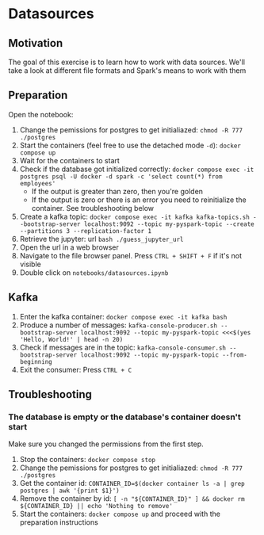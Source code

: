 # Datasources

## Motivation

The goal of this exercise is to learn how to work with data sources.
We'll take a look at different file formats and Spark's means to work with them

## Preparation

Open the notebook:

1. Change the pemissions for postgres to get initialiazed: `chmod -R 777 ./postgres`
1. Start the containers (feel free to use the detached mode `-d`): `docker compose up`
1. Wait for the containers to start
1. Check if the database got initialized correctly: `docker compose exec -it postgres psql -U docker -d spark -c 'select count(*) from employees'`
   - If the output is greater than zero, then you're golden
   - If the output is zero or there is an error you need to reinitialize the container. See troubleshooting below
1. Create a kafka topic: `docker compose exec -it kafka kafka-topics.sh --bootstrap-server localhost:9092 --topic my-pyspark-topic --create --partitions 3 --replication-factor 1`
1. Retrieve the jupyter: url `bash ./guess_jupyter_url`
1. Open the url in a web browser
1. Navigate to the file browser panel. Press `CTRL + SHIFT + F` if it's not visible
1. Double click on `notebooks/datasources.ipynb`

## Kafka

1. Enter the kafka container: `docker compose exec -it kafka bash`
1. Produce a number of messages: `kafka-console-producer.sh --bootstrap-server localhost:9092 --topic my-pyspark-topic <<<$(yes 'Hello, World!' | head -n 20)`
1. Check if messages are in the topic: `kafka-console-consumer.sh --bootstrap-server localhost:9092 --topic my-pyspark-topic --from-beginning`
1. Exit the consumer: Press `CTRL + C`

## Troubleshooting

### The database is empty or the database's container doesn't start

Make sure you changed the permissions from the first step.

1. Stop the containers: `docker compose stop`
1. Change the pemissions for postgres to get initialiazed: `chmod -R 777 ./postgres`
1. Get the container id: `CONTAINER_ID=$(docker container ls -a | grep postgres | awk '{print $1}')`
1. Remove the container by id: `[ -n "${CONTAINER_ID}" ] && docker rm ${CONTAINER_ID} || echo 'Nothing to remove'`
1. Start the containers: `docker compose up` and proceed with the preparation instructions

